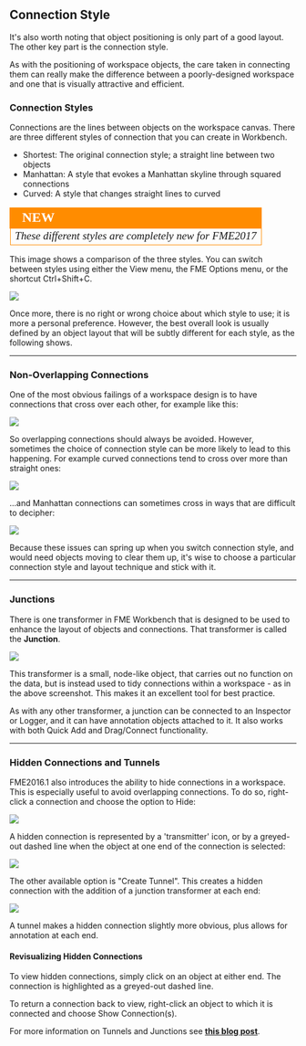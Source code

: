 ## Connection Style ##

It's also worth noting that object positioning is only part of a good layout. The other key part is the connection style. 

As with the positioning of workspace objects, the care taken in connecting them can really make the difference between a poorly-designed workspace and one that is visually attractive and efficient.  

### Connection Styles ###

Connections are the lines between objects on the workspace canvas. There are three different styles of connection that you can create in Workbench.

- Shortest: The original connection style; a straight line between two objects
- Manhattan: A style that evokes a Manhattan skyline through squared connections 
- Curved: A style that changes straight lines to curved

<!--New Section--> 

<table style="border-spacing: 0px">
<tr>
<td style="vertical-align:middle;background-color:darkorange;border: 2px solid darkorange">
<i class="fa fa-bolt fa-lg fa-pull-left fa-fw" style="color:white;padding-right: 12px;vertical-align:text-top"></i>
<span style="color:white;font-size:x-large;font-weight: bold;font-family:serif">NEW</span>
</td>
</tr>

<tr>
<td style="border: 1px solid darkorange">
<span style="font-family:serif; font-style:italic; font-size:larger">
These different styles are completely new for FME2017
</span>
</td>
</tr>
</table>

This image shows a comparison of the three styles. You can switch between styles using either the View menu, the FME Options menu, or the shortcut Ctrl+Shift+C.

![](./Images/Img3.029.ConnectionStyleComparison.png)

Once more, there is no right or wrong choice about which style to use; it is more a personal preference. However, the best overall look is usually defined by an object layout that will be subtly different for each style, as the following shows.

---

### Non-Overlapping Connections ###

One of the most obvious failings of a workspace design is to have connections that cross over each other, for example like this: 

![](./Images/Img3.030.OverlappingConnections.png)

So overlapping connections should always be avoided. However, sometimes the choice of connection style can be more likely to lead to this happening. For example curved connections tend to cross over more than straight ones: 

![](./Images/Img3.031.CrossingCurveConnections.png)

...and Manhattan connections can sometimes cross in ways that are difficult to decipher: 

![](./Images/Img3.032.ManhattanCrossing.png)

Because these issues can spring up when you switch connection style, and would need objects moving to clear them up, it's wise to choose a particular connection style and layout technique and stick with it.

---

### Junctions ###

There is one transformer in FME Workbench that is designed to be used to enhance the layout of objects and connections. That transformer is called the **Junction**.

![](./Images/Img3.033.JunctionTransformers.png)

This transformer is a small, node-like object, that carries out no function on the data, but is instead used to tidy connections within a workspace - as in the above screenshot. This makes it an excellent tool for best practice.

As with any other transformer, a junction can be connected to an Inspector or Logger, and it can have annotation objects attached to it. It also works with both Quick Add and Drag/Connect functionality.

---

### Hidden Connections and Tunnels ###


FME2016.1 also introduces the ability to hide connections in a workspace. This is especially useful to avoid overlapping connections. To do so, right-click a connection and choose the option to Hide:

![](./Images/Img3.034.HideConnection.png)

A hidden connection is represented by a 'transmitter' icon, or by a greyed-out dashed line when the object at one end of the connection is selected:

![](./Images/Img3.035.HiddenConnections.png)

The other available option is "Create Tunnel". This creates a hidden connection with the addition of a junction transformer at each end:

![](./Images/Img3.036.TunnelConnection.png)

A tunnel makes a hidden connection slightly more obvious, plus allows for annotation at each end.

#### Revisualizing Hidden Connections ####

To view hidden connections, simply click on an object at either end. The connection is highlighted as a greyed-out dashed line.

To return a connection back to view, right-click an object to which it is connected and choose Show Connection(s). 

For more information on Tunnels and Junctions see <strong><a href="http://blog.safe.com/2016/05/fmeevangelist150/">this blog post</a></strong>.

